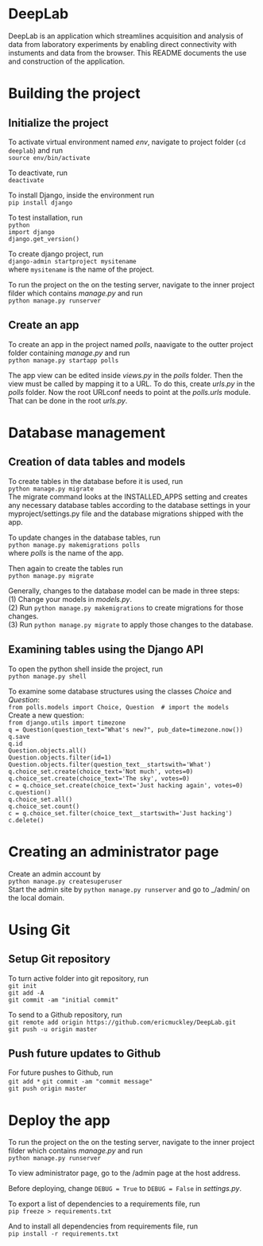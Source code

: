 # DeepLab

DeepLab is an application which streamlines acquisition and analysis of data from laboratory experiments by enabling direct connectivity with instuments and data from the browser. This README documents the use and construction of the application.


# Building the project 

## Initialize the project

To activate virtual environment named _env_, navigate to project folder (```cd deeplab```) and run  
```source env/bin/activate```  

To deactivate, run  
```deactivate```  

To install Django, inside the environment run  
```pip install django```  

To test installation, run  
```python```  
```import django```  
```django.get_version()```  

To create django project, run  
```django-admin startproject mysitename```  
where ```mysitename``` is the name of the project.

To run the project on the on the testing server, navigate to the inner project filder which contains _manage.py_ and run  
```python manage.py runserver```  

## Create an app

To create an app in the project named _polls_, naavigate to the outter project folder containing _manage.py_ and run  
```python manage.py startapp polls```  

The app view can be edited inside _views.py_ in the _polls_ folder. Then the view must be called by mapping it to a URL. To do this, create _urls.py_ in the _polls_ folder. Now the root URLconf needs to point at the _polls.urls_ module. That can be done in the root _urls.py_. 


# Database management

## Creation of data tables and models

To create tables in the database before it is used, run  
```python manage.py migrate```  
The migrate command looks at the INSTALLED_APPS setting and creates any necessary database tables according to the database settings in your myproject/settings.py file and the database migrations shipped with the app.  

To update changes in the database tables, run  
```python manage.py makemigrations polls```  
where _polls_ is the name of the app.

Then again to create the tables run  
```python manage.py migrate```  

Generally, changes to the database model can be made in three steps:  
(1) Change your models in _models.py_.  
(2) Run ```python manage.py makemigrations``` to create migrations for those changes.  
(3) Run ```python manage.py migrate``` to apply those changes to the database.  

## Examining tables using the Django API

To open the python shell inside the project, run  
```python manage.py shell```  

To examine some database structures using the classes _Choice_ and _Question_:  
```from polls.models import Choice, Question  # import the models```  
Create a new question:  
```from django.utils import timezone```  
```q = Question(question_text="What's new?", pub_date=timezone.now())```  
```q.save```  
```q.id```  
```Question.objects.all()```  
```Question.objects.filter(id=1)```  
```Question.objects.filter(question_text__startswith='What')```  
```q.choice_set.create(choice_text='Not much', votes=0)```  
```q.choice_set.create(choice_text='The sky', votes=0)```  
```c = q.choice_set.create(choice_text='Just hacking again', votes=0)```  
```c.question()```  
```q.choice_set.all()```  
```q.choice_set.count()```  
```c = q.choice_set.filter(choice_text__startswith='Just hacking')```  
```c.delete()```  


# Creating an administrator page

Create an admin account by  
```python manage.py createsuperuser```  
Start the admin site by ```python manage.py runserver``` and go to _/admin/ on the local domain.  


# Using Git
## Setup Git repository

To turn active folder into git repository, run  
```git init```  
```git add -A```  
```git commit -am "initial commit"```  

To send to a Github repository, run  
```git remote add origin https://github.com/ericmuckley/DeepLab.git```  
```git push -u origin master```  

## Push future updates to Github

For future pushes to Github, run  
```git add *```
```git commit -am "commit message"```  
```git push origin master```  


# Deploy the app


To run the project on the on the testing server, navigate to the inner project filder which contains _manage.py_ and run  
```python manage.py runserver```  

To view administrator page, go to  the /admin page at the host address.  

Before deploying, change ```DEBUG = True``` to ```DEBUG = False``` in _settings.py_.  

To export a list of dependencies to a requirements file, run  
```pip freeze > requirements.txt```  

And to install all dependencies from requirements file, run  
```pip install -r requirements.txt```  
